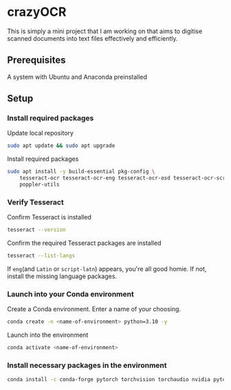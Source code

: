 # crazyOCR
This is simply a mini project that I am working on that aims to digitise scanned documents into text files effectively and efficiently.

## Prerequisites
A system with Ubuntu and Anaconda preinstalled

## Setup
### Install required packages
Update local repository
``` bash
sudo apt update && sudo apt upgrade
```

Install required packages
``` bash
sudo apt install -y build-essential pkg-config \
    tesseract-ocr tesseract-ocr-eng tesseract-ocr-osd tesseract-ocr-script-latn \
    poppler-utils
```

### Verify Tesseract
Confirm Tesseract is installed
``` bash
tesseract --version
```

Confirm the required Tesseract packages are installed
``` bash
tesseract --list-langs
```
If `eng`(and `Latin` or `script-latn`) appears, you're all good homie. If not, install the missing language packages.

### Launch into your Conda environment 
Create a Conda environment. Enter a name of your choosing.
``` bash
conda create -n <name-of-environment> python=3.10 -y
```

Launch into the environment
``` bash
conda activate <name-of-environment>
```

### Install necessary packages in the environment
``` bash
conda install -c conda-forge pytorch torchvision torchaudio nvidia pytorch-cuda opencv pillow matplotlib numpy pytesseract notebook -y
```
